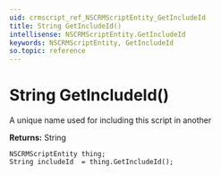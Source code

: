 ```yaml
---
uid: crmscript_ref_NSCRMScriptEntity_GetIncludeId
title: String GetIncludeId()
intellisense: NSCRMScriptEntity.GetIncludeId
keywords: NSCRMScriptEntity, GetIncludeId
so.topic: reference
---
```


# String GetIncludeId()

A unique name used for including this script in another

**Returns:** String

```crmscript
NSCRMScriptEntity thing;
String includeId  = thing.GetIncludeId();
```


